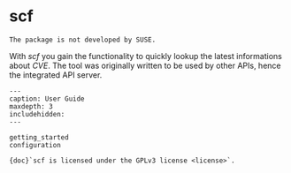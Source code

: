 # scf

```{admonition} Info
The package is not developed by SUSE.
```

With _scf_ you gain the functionality to quickly lookup the latest
informations about _CVE_. The tool was originally written to be used by
other APIs, hence the integrated API server.

```{toctree}
---
caption: User Guide
maxdepth: 3
includehidden:
---

getting_started
configuration
```

```{note}
{doc}`scf is licensed under the GPLv3 license <license>`.
```

